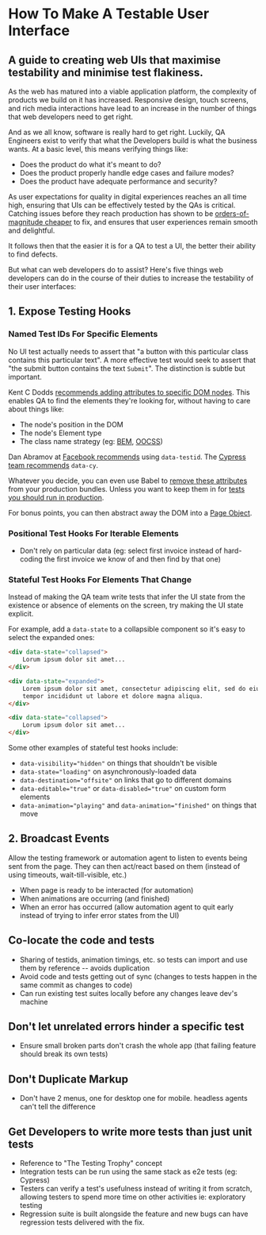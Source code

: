 # How To Make A Testable User Interface
 
## A guide to creating web UIs that maximise testability and minimise test flakiness.
 
As the web has matured into a viable application platform, the complexity of products 
we build on it has increased. Responsive design, touch screens, and rich media 
interactions have lead to an increase in the number of things that web developers need 
to get right.

And as we all know, software is really hard to get right. Luckily, QA Engineers exist to
verify that what the Developers build is what the business wants. At a basic level, this 
means verifying things like:

* Does the product do what it's meant to do?
* Does the product properly handle edge cases and failure modes?
* Does the product have adequate performance and security?

As user expectations for quality in digital experiences reaches an all time high, 
ensuring that UIs can be effectively tested by the QAs is critical. Catching issues
before they reach production has shown to be 
[orders-of-magnitude cheaper](https://www.jrothman.com/articles/2000/10/what-does-it-cost-you-to-fix-a-defect-and-why-should-you-care/)
to fix, and ensures that user experiences remain smooth and delightful.

It follows then that the easier it is for a QA to test a UI, the better their ability 
to find defects. 

But what can web developers do to assist? Here's five things web developers can 
do in the course of their duties to increase the testability of their user interfaces:

## 1. Expose Testing Hooks

### Named Test IDs For Specific Elements

No UI test actually needs to assert that "a button with this particular class
contains this particular text". A more effective test would seek to assert that "the submit 
button contains the text `Submit`". The distinction is subtle but important.

Kent C Dodds [recommends adding attributes to specific DOM nodes](https://kentcdodds.com/blog/making-your-ui-tests-resilient-to-change).
This enables QA to find the elements they're looking for, without having to 
care about things like:

* The node's position in the DOM
* The node's Element type
* The class name strategy (eg: [BEM](http://getbem.com/), [OOCSS](https://www.smashingmagazine.com/2011/12/an-introduction-to-object-oriented-css-oocss/))

Dan Abramov at [Facebook recommends](https://twitter.com/dan_abramov/status/935661594729746434?lang=en) 
using `data-testid`. The [Cypress team recommends](https://medium.com/agilix/angular-and-cypress-data-cy-attributes-d698c01df062)
`data-cy`. 

Whatever you decide, you can even use Babel to [remove these attributes](https://github.com/kutyel/babel-plugin-remove-test-ids)
from your production bundles. Unless you want to keep them in for [tests you should
run in production](https://opensource.com/article/19/5/dont-test-production).

For bonus points, you can then abstract away the DOM into a [Page Object](https://martinfowler.com/bliki/PageObject.html).

### Positional Test Hooks For Iterable Elements

* Don't rely on particular data (eg: select first invoice instead of hard-coding the 
first invoice we know of and then find by that one)

### Stateful Test Hooks For Elements That Change

Instead of making the QA team write tests that infer the UI state from the 
existence or absence of elements on the screen, try making the UI state explicit.

For example, add a `data-state` to a collapsible component so it's easy to select
the expanded ones:

```html
<div data-state="collapsed">
    Lorum ipsum dolor sit amet...
</div>

<div data-state="expanded">
    Lorem ipsum dolor sit amet, consectetur adipiscing elit, sed do eiusmod 
    tempor incididunt ut labore et dolore magna aliqua.
</div>

<div data-state="collapsed">
    Lorum ipsum dolor sit amet...
</div>
```

Some other examples of stateful test hooks include:

* `data-visibility="hidden"` on things that shouldn't be visible
* `data-state="loading"` on asynchronously-loaded data 
* `data-destination="offsite"` on links that go to different domains
* `data-editable="true"` or `data-disabled="true"` on custom form elements
* `data-animation="playing"` and `data-animation="finished"` on things that move

## 2. Broadcast Events

Allow the testing framework or automation agent to listen to events being sent from the
 page. They can then act/react based on them (instead of using timeouts, 
 wait-till-visible, etc.)

* When page is ready to be interacted (for automation)
* When animations are occurring (and finished)
* When an error has occurred (allow automation agent to quit early instead of trying to
 infer error states from the UI)
 
## Co-locate the code and tests

* Sharing of testids, animation timings, etc. so tests can import and use them by 
reference -- avoids duplication
* Avoid code and tests getting out of sync (changes to tests happen in the same commit 
as changes to code)
* Can run existing test suites locally before any changes leave dev's machine

## Don't let unrelated errors hinder a specific test

* Ensure small broken parts don't crash the whole app (that failing feature should 
break its own tests)

## Don't Duplicate Markup

* Don't have 2 menus, one for desktop one for mobile.  headless agents can't tell
the difference

## Get Developers to write more tests than just unit tests

* Reference to "The Testing Trophy" concept
* Integration tests can be run using the same stack as e2e tests (eg: Cypress)
* Testers can verify a test's usefulness instead of writing it from scratch, allowing 
testers to spend more time on other activities ie: exploratory testing
* Regression suite is built alongside the feature and new bugs can have regression 
tests delivered with the fix.